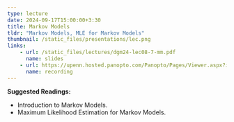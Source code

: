 ```yaml
---
type: lecture
date: 2024-09-17T15:00:00+3:30
title: Markov Models 
tldr: "Markov Models, MLE for Markov Models"
thumbnail: /static_files/presentations/lec.png
links: 
    - url: /static_files/lectures/dgm24-lec08-7-mm.pdf
      name: slides
    - url: https://upenn.hosted.panopto.com/Panopto/Pages/Viewer.aspx?id=8b165ba1-fc54-4f3b-8302-b1f00142ddcc
      name: recording
---
```

**Suggested Readings:**
- Introduction to Markov Models.
- Maximum Likelihood Estimation for Markov Models.